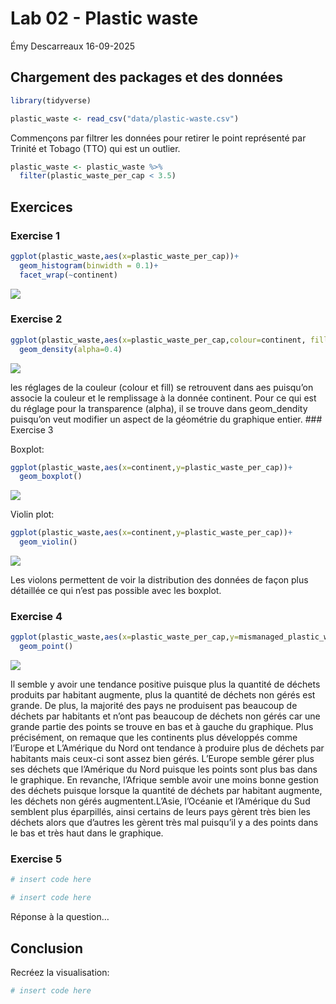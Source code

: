 Lab 02 - Plastic waste
================
Émy Descarreaux
16-09-2025

## Chargement des packages et des données

``` r
library(tidyverse) 
```

``` r
plastic_waste <- read_csv("data/plastic-waste.csv")
```

Commençons par filtrer les données pour retirer le point représenté par
Trinité et Tobago (TTO) qui est un outlier.

``` r
plastic_waste <- plastic_waste %>%
  filter(plastic_waste_per_cap < 3.5)
```

## Exercices

### Exercise 1

``` r
ggplot(plastic_waste,aes(x=plastic_waste_per_cap))+
  geom_histogram(binwidth = 0.1)+
  facet_wrap(~continent)
```

![](lab-02_files/figure-gfm/plastic-waste-continent-1.png)<!-- -->

### Exercise 2

``` r
ggplot(plastic_waste,aes(x=plastic_waste_per_cap,colour=continent, fill=continent))+
  geom_density(alpha=0.4)
```

![](lab-02_files/figure-gfm/plastic-waste-density-1.png)<!-- -->

les réglages de la couleur (colour et fill) se retrouvent dans aes
puisqu’on associe la couleur et le remplissage à la donnée continent.
Pour ce qui est du réglage pour la transparence (alpha), il se trouve
dans geom_dendity puisqu’on veut modifier un aspect de la géométrie du
graphique entier. \### Exercise 3

Boxplot:

``` r
ggplot(plastic_waste,aes(x=continent,y=plastic_waste_per_cap))+
  geom_boxplot()
```

![](lab-02_files/figure-gfm/plastic-waste-boxplot-1.png)<!-- -->

Violin plot:

``` r
ggplot(plastic_waste,aes(x=continent,y=plastic_waste_per_cap))+
  geom_violin()
```

![](lab-02_files/figure-gfm/plastic-waste-violin-1.png)<!-- -->

Les violons permettent de voir la distribution des données de façon plus
détaillée ce qui n’est pas possible avec les boxplot.

### Exercise 4

``` r
ggplot(plastic_waste,aes(x=plastic_waste_per_cap,y=mismanaged_plastic_waste_per_cap,colour =continent ))+
  geom_point()
```

![](lab-02_files/figure-gfm/plastic-waste-mismanaged-1.png)<!-- -->

Il semble y avoir une tendance positive puisque plus la quantité de
déchets produits par habitant augmente, plus la quantité de déchets non
gérés est grande. De plus, la majorité des pays ne produisent pas
beaucoup de déchets par habitants et n’ont pas beaucoup de déchets non
gérés car une grande partie des points se trouve en bas et à gauche du
graphique. Plus précisément, on remaque que les continents plus
développés comme l’Europe et L’Amérique du Nord ont tendance à produire
plus de déchets par habitants mais ceux-ci sont assez bien gérés.
L’Europe semble gérer plus ses déchets que l’Amérique du Nord puisque
les points sont plus bas dans le graphique. En revanche, l’Afrique
semble avoir une moins bonne gestion des déchets puisque lorsque la
quantité de déchets par habitant augmente, les déchets non gérés
augmentent.L’Asie, l’Océanie et l’Amérique du Sud semblent plus
éparpillés, ainsi certains de leurs pays gèrent très bien les déchets
alors que d’autres les gèrent très mal puisqu’il y a des points dans le
bas et très haut dans le graphique.

### Exercise 5

``` r
# insert code here
```

``` r
# insert code here
```

Réponse à la question…

## Conclusion

Recréez la visualisation:

``` r
# insert code here
```
